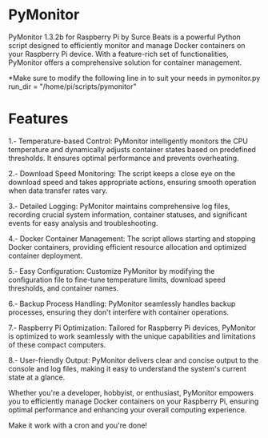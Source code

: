# PyMonitor
PyMonitor 1.3.2b for Raspberry Pi by Surce Beats is a powerful Python script designed to efficiently monitor and manage Docker containers on your Raspberry Pi device. With a feature-rich set of functionalities, PyMonitor offers a comprehensive solution for container management.

*Make sure to modify the following line in to suit your needs in pymonitor.py
run_dir = "/home/pi/scripts/pymonitor"

# Features

1.- Temperature-based Control: PyMonitor intelligently monitors the CPU temperature and dynamically adjusts container states based on predefined thresholds. It ensures optimal performance and prevents overheating.

2.- Download Speed Monitoring: The script keeps a close eye on the download speed and takes appropriate actions, ensuring smooth operation when data transfer rates vary.

3.- Detailed Logging: PyMonitor maintains comprehensive log files, recording crucial system information, container statuses, and significant events for easy analysis and troubleshooting.

4.- Docker Container Management: The script allows starting and stopping Docker containers, providing efficient resource allocation and optimized container deployment.

5.- Easy Configuration: Customize PyMonitor by modifying the configuration file to fine-tune temperature limits, download speed thresholds, and container names.

6.- Backup Process Handling: PyMonitor seamlessly handles backup processes, ensuring they don't interfere with container operations.

7.- Raspberry Pi Optimization: Tailored for Raspberry Pi devices, PyMonitor is optimized to work seamlessly with the unique capabilities and limitations of these compact computers.

8.- User-friendly Output: PyMonitor delivers clear and concise output to the console and log files, making it easy to understand the system's current state at a glance.

Whether you're a developer, hobbyist, or enthusiast, PyMonitor empowers you to efficiently manage Docker containers on your Raspberry Pi, ensuring optimal performance and enhancing your overall computing experience.

Make it work with a cron and you're done!
